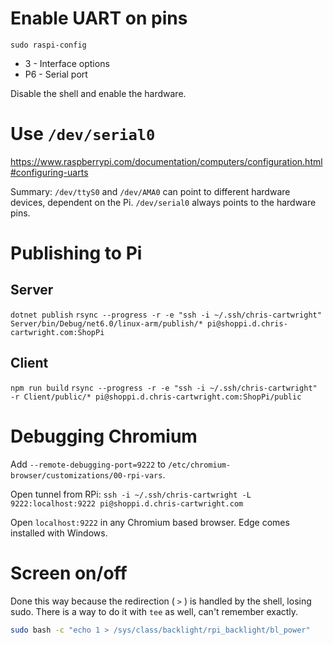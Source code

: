 # Enable UART on pins

```
sudo raspi-config
```

- 3 - Interface options
- P6 - Serial port

Disable the shell and enable the hardware.

# Use `/dev/serial0`

https://www.raspberrypi.com/documentation/computers/configuration.html#configuring-uarts

Summary: `/dev/ttyS0` and `/dev/AMA0` can point to different hardware devices, dependent on the Pi.
`/dev/serial0` always points to the hardware pins.

# Publishing to Pi

## Server
`dotnet publish`
`rsync --progress -r -e "ssh -i ~/.ssh/chris-cartwright" Server/bin/Debug/net6.0/linux-arm/publish/* pi@shoppi.d.chris-cartwright.com:ShopPi`

## Client
`npm run build`
`rsync --progress -r -e "ssh -i ~/.ssh/chris-cartwright" -r Client/public/* pi@shoppi.d.chris-cartwright.com:ShopPi/public`

# Debugging Chromium

Add `--remote-debugging-port=9222` to `/etc/chromium-browser/customizations/00-rpi-vars`.

Open tunnel from RPi: `ssh -i ~/.ssh/chris-cartwright -L 9222:localhost:9222 pi@shoppi.d.chris-cartwright.com`

Open `localhost:9222` in any Chromium based browser. Edge comes installed with Windows.

# Screen on/off

Done this way because the redirection ( `>` ) is handled by the shell, losing sudo.
There is a way to do it with `tee` as well, can't remember exactly.

```bash
sudo bash -c "echo 1 > /sys/class/backlight/rpi_backlight/bl_power"
```